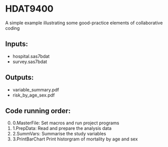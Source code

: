 # HDAT9400
A simple example illustrating some good-practice elements of collaborative coding

## Inputs:

* hospital.sas7bdat  
* survey.sas7bdat  


## Outputs:

* variable_summary.pdf  
* risk_by_age_sex.pdf  


## Code running order:

0) 0.MasterFile:	Set macros and run project programs  
1) 1.PrepData:	Read and prepare the analysis data  
2) 2.SummVars:	Summarise the study variables  
3) 3.PrintBarChart Print historgram of mortality by age and sex  
